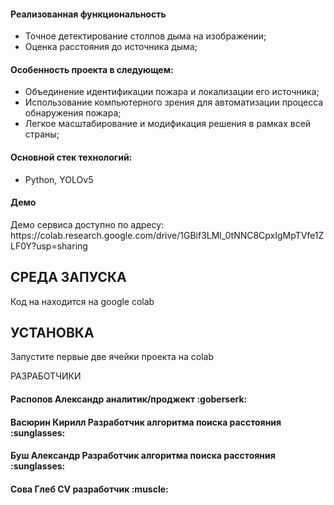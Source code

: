 <h4>Реализованная функциональность</h4>
<ul>
    <li>Точное детектирование столпов дыма на изображении;</li>
    <li>Оценка расстояния до источника дыма;</li>
</ul> 
<h4>Особенность проекта в следующем:</h4>
<ul>
 <li>Объединение идентификации пожара и локализации его источника;</li>
 <li>Использование компьютерного зрения для автоматизации процесса обнаружения пожара;</li>
 <li>Легкое масштабирование и модификация решения в рамках всей страны;</li>  
 </ul>
<h4>Основной стек технологий:</h4>
<ul>
    <li>Python, YOLOv5</li>
 </ul>
<h4>Демо</h4>
<p>Демо сервиса доступно по адресу: https://colab.research.google.com/drive/1GBif3LMl_0tNNC8CpxIgMpTVfe1ZLF0Y?usp=sharing </p>


СРЕДА ЗАПУСКА
------------
Код на находится на google colab


УСТАНОВКА
------------
Запустите первые две ячейки проекта на colab

РАЗРАБОТЧИКИ

<h4>Распопов Александр  аналитик/проджект :goberserk: </h4>

<h4>Васюрин Кирилл Разработчик алгоритма поиска расстояния :sunglasses: </h4>

<h4>Буш Александр Разработчик алгоритма поиска расстояния :sunglasses: </h4>

<h4>Сова Глеб CV разработчик :muscle: </h4>
